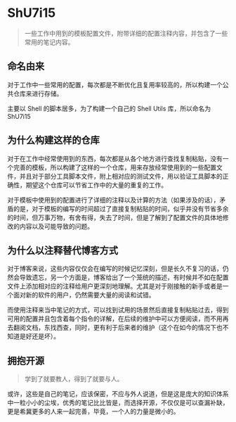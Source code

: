 # ShU7i15

> 一些工作中用到的模板配置文件，附带详细的配置注释内容，并包含了一些常用的笔记内容。

## 命名由来

对于工作中一些常用的配置，每次都是不断优化且复用率较高的，所以构建一个公共仓库来进行存储。

主要以 Shell 的脚本居多，为了构建一个自己的 Shell Utils 库，所以命名为 ShU7i15

## 为什么构建这样的仓库

对于在工作中经常使用到的东西，每次都是从各个地方进行查找复制粘贴，没有一个完善的模板，所以构建了这样的一个仓库，用来存放经常使用到的一些配置文件，并且对于部分工具脚本文件，附上相对应的测试文件，用以验证工具脚本的正确性，期望这个仓库可以节省工作中的大量的重复的工作。

对于模板中使用到的配置进行了详细的注释以及计算的方法（如果涉及的话），矛盾的是，对于模板的编写的时间超过了直接复制粘贴的时间，似乎并没有节省多余的时间，但万事万物，有舍有得，失去了时间，但是了解到了配置文件的具体地修改的内容以及可能导致的问题。

## 为什么以注释替代博客方式

对于博客来说，这些内容仅仅会在编写的时候记忆深刻，但是长久不复习的话，仍然会导致遗忘，另一个方面是，博客给出了一个笼统的描述，有时候并不如在配置文件上添加相对应的注释给用户更深刻地理解。尤其是对于刚接触的新手或者是一个面对新的软件的用户，仍然需要大量的阅读和试错。

而使用注释来当中笔记的方式，可以找到试用的场景然后直接复制粘贴过去，得到可用的配置并且包含着每个指令的详解，在后续的维护中可以方便阅读，而不用再去翻阅文档，东找西查，同时，更有利于后来者的维护（这个在如今的情况下也不知道是好还是坏）。

## 拥抱开源

> 学到了就要教人，得到了就要与人。

或许，这些是自己的笔记，应该保密，不应与外人说道，但是这是庞大的知识体系中一粒小小的尘埃，优秀的笔记比比皆是，而选择开源，不仅仅是可以查漏补缺，更是希冀更多的人来一起完善，毕竟，一个人的力量是微小的。
